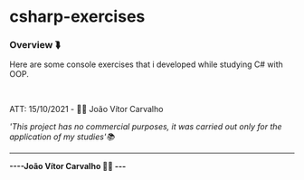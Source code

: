 # csharp-exercises

<h3>Overview ⮯</h3>
<p>Here are some console exercises that i developed while studying C# with OOP.</p>
<br>
<p>ATT: 15/10/2021 - 👨‍💻 João Vítor Carvalho</p>
<em>'This project has no commercial purposes, it was carried out only for the application of my studies'📚</em>
<hr>
<strong>----João Vítor Carvalho 👨‍💻 ---</strong>
<ul>
